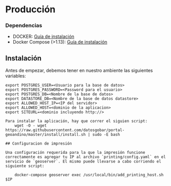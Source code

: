 # Producción


### Dependencias

+ DOCKER: [Guía de instalación](https://docs.docker.com/engine/installation)
+ Docker Compose (>1.13): [Guía de instalación](https://docs.docker.com/compose/install/)

## Instalación

Antes de empezar, debemos tener en nuestro ambiente las siguientes variables:

```base
export POSTGRES_USER=<Usuario para la base de datos>
export POSTGRES_PASSWORD=<Password para el usuario>
export POSTGRES_DB=<Nombre de la base de datos>
export DATASTORE_DB=<Nombre de la base de datos datastore>
export ALLOWED_HOST_IP=<IP del servidor>
export ALLOWED_HOST=<dominio de la aplicacion>
export SITEURL=<dominio incluyendo http://>

Para instalar la aplicación, hay que correr el siguien script:
    wget -O - wget https://raw.githubusercontent.com/datosgobar/portal-geoandino/master/install/install.sh | sudo -E bash

## Configuracion de impresión

Una configuración requerida para la que la impresión funcione correctamente es agregar tu IP al archivo `printing/config.yaml` en el servicio de `geoserver`. El mismo puede llevarse a cabo corriendo el siguiente script:

    docker-compose geoserver exec /usr/local/bin/add_printing_host.sh $IP
